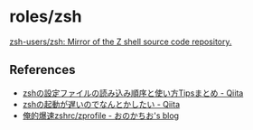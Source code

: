 # roles/zsh
[zsh-users/zsh: Mirror of the Z shell source code repository.](https://github.com/zsh-users/zsh)



## References
- [zshの設定ファイルの読み込み順序と使い方Tipsまとめ - Qiita](https://qiita.com/muran001/items/7b104d33f5ea3f75353f)
- [zshの起動が遅いのでなんとかしたい - Qiita](https://qiita.com/vintersnow/items/7343b9bf60ea468a4180)
- [俺的爆速zshrc/zprofile - おのかちお's blog](https://blog.katio.net/page/2ffdedfbeb0867ac6b55)

